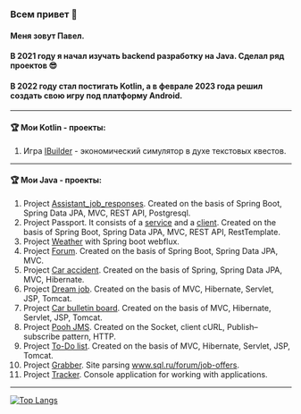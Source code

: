 ### Всем привет 👋 
#### Меня зовут Павел.
#### В 2021 году я начал изучать backend разработку на Java. Сделал ряд проектов 😎 
#### В 2022 году стал постигать Kotlin, а в феврале 2023 года решил создать свою игру под платформу Android.
___
#### 🏆  Мои Kotlin - проекты:

1. Игра [IBuilder](https://github.com/PavelRost/IBuilder) - экономический симулятор в духе текстовых квестов.
___
#### 🏆  Мои Java - проекты:

1. Project [Assistant_job_responses](https://github.com/PavelRost/assistant_job_responses). Created on the basis of Spring Boot, Spring Data JPA, MVC, REST API, Postgresql.
2. Project Passport. It consists of a [service](https://github.com/PavelRost/job4j_passport_service) and a [client](https://github.com/PavelRost/job4j_passport_client). Created on the basis of Spring Boot, Spring Data JPA, MVC, REST API, RestTemplate.
3. Project [Weather](https://github.com/PavelRost/job4j_weather_reactive) with Spring boot webflux.
4. Project [Forum](https://github.com/PavelRost/job4j_forum). Created on the basis of Spring Boot, Spring Data JPA, MVC.
5. Project [Car accident](https://github.com/PavelRost/job4j_car_accident). Created on the basis of Spring, Spring Data JPA, MVC, Hibernate.
6. Project [Dream job](https://github.com/PavelRost/job4j_dreamjob). Created on the basis of MVC, Hibernate, Servlet, JSP, Tomcat.
7. Project [Car bulletin board](https://github.com/PavelRost/job4j_cars). Created on the basis of MVC, Hibernate, Servlet, JSP, Tomcat.
8. Project [Pooh JMS](https://github.com/PavelRost/job4j_pooh). Created on the Socket, client cURL, Publish–subscribe pattern, HTTP. 
9. Project [To-Do list](https://github.com/PavelRost/job4j_todo). Created on the basis of MVC, Hibernate, Servlet, JSP, Tomcat.
10. Project [Grabber](https://github.com/PavelRost/job4j_grabber). Site parsing www.sql.ru/forum/job-offers.
11. Project [Tracker](https://github.com/PavelRost/job4j_tracker). Console application for working with applications.
___

[![Top Langs](https://github-readme-stats.vercel.app/api/top-langs/?username=PavelRost&layout=compact)](https://github.com/PavelRost/github-readme-stats)
